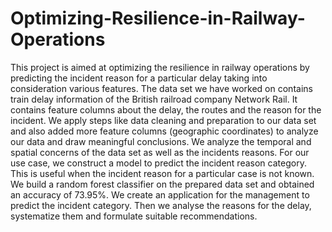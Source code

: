 # Optimizing-Resilience-in-Railway-Operations
This project is aimed at optimizing the resilience in railway operations
by predicting the incident reason for a particular delay taking into consideration 
various features. 
The data set we have worked on contains train delay information of the British 
railroad company Network Rail. It
contains feature columns about the delay, the routes and the reason for the
incident. We apply steps like data cleaning and preparation to our data set
and also added more feature columns (geographic coordinates) to analyze
our data and draw meaningful conclusions. We analyze the temporal and
spatial concerns of the data set as well as the incidents reasons. For our
use case, we construct a model to predict the incident reason category.
This is useful when the incident reason for a particular case is not known.
We build a random forest classifier on the prepared data set and obtained
an accuracy of 73.95%. We create an application for the management to
predict the incident category. Then we analyse the reasons for the delay,
systematize them and formulate suitable recommendations.
